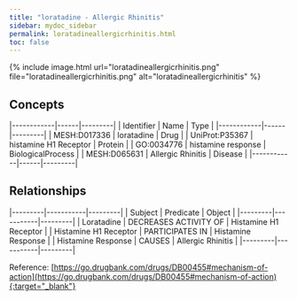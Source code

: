 ```yaml
---
title: "loratadine - Allergic Rhinitis"
sidebar: mydoc_sidebar
permalink: loratadineallergicrhinitis.html
toc: false 
---
```


{% include image.html url="loratadineallergicrhinitis.png" file="loratadineallergicrhinitis.png" alt="loratadineallergicrhinitis" %}

## Concepts

|------------|------|---------|
| Identifier | Name | Type    |
|------------|------|---------|
| MESH:D017336 | loratadine | Drug |
| UniProt:P35367 | histamine H1 Receptor | Protein |
| GO:0034776 | histamine response | BiologicalProcess |
| MESH:D065631 | Allergic Rhinitis | Disease |
|------------|------|---------|

## Relationships

|---------|-----------|---------|
| Subject | Predicate | Object  |
|---------|-----------|---------|
| Loratadine | DECREASES ACTIVITY OF | Histamine H1 Receptor |
| Histamine H1 Receptor | PARTICIPATES IN | Histamine Response |
| Histamine Response | CAUSES | Allergic Rhinitis |
|---------|-----------|---------|

Reference: [https://go.drugbank.com/drugs/DB00455#mechanism-of-action](https://go.drugbank.com/drugs/DB00455#mechanism-of-action){:target="_blank"}